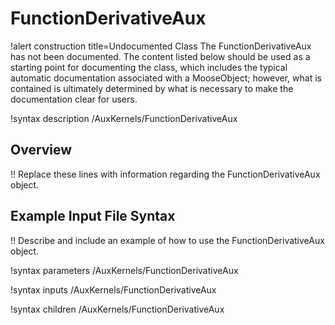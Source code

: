 # FunctionDerivativeAux

!alert construction title=Undocumented Class
The FunctionDerivativeAux has not been documented. The content listed below should be used as a starting point for
documenting the class, which includes the typical automatic documentation associated with a
MooseObject; however, what is contained is ultimately determined by what is necessary to make the
documentation clear for users.

!syntax description /AuxKernels/FunctionDerivativeAux

## Overview

!! Replace these lines with information regarding the FunctionDerivativeAux object.

## Example Input File Syntax

!! Describe and include an example of how to use the FunctionDerivativeAux object.

!syntax parameters /AuxKernels/FunctionDerivativeAux

!syntax inputs /AuxKernels/FunctionDerivativeAux

!syntax children /AuxKernels/FunctionDerivativeAux
